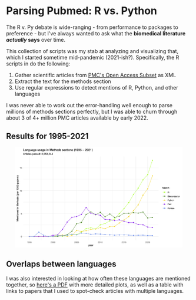 # Parsing Pubmed: R vs. Python

The R v. Py debate is wide-ranging - from performance to packages to preference - but I've always wanted to ask what the **biomedical literature *actually* says** over time.

This collection of scripts was my stab at analyzing and visualizing that, which I started sometime mid-pandemic (2021-ish?).  Specifically, the R scripts in do the following:

1. Gather scientific articles from [PMC's Open Access Subset](https://www.ncbi.nlm.nih.gov/pmc/tools/openftlist/) as XML
2. Extract the text for the methods section
3. Use regular expressions to detect mentions of R, Python, and other languages

I was never able to work out the error-handling well enough to parse millions of methods sections perfectly, but I was able to churn through about 3 of 4+ million PMC articles available by early 2022.


## Results for 1995-2021

<p float="left" align="center">
    <img src="plots/0/yearly_count_plot.png" alt="Selected programming language usage in methods of Pubmed articles" width="90%" height="40%"/>
</p>


## Overlaps between languages
I was also interested in looking at how often these languages are mentioned together, so [here's a PDF](plots/0/combined_plots.new.pdf) with more detailed plots, as well as a table with links to papers that I used to spot-check articles with multiple languages.

<object data="plots/0/combined_plots.new.pdf" type="application/pdf" width="100%"> 


